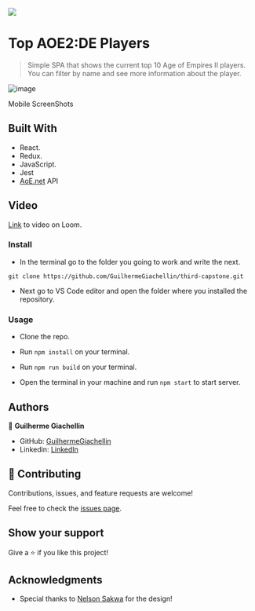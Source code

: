 ![](https://img.shields.io/badge/Microverse-blueviolet)

# Top AOE2:DE Players

> Simple SPA that shows the current top 10 Age of Empires II players. You can filter by name and see more information about the player.

![image](https://user-images.githubusercontent.com/81584449/132874276-9bab7d78-ad21-443d-9cf0-f4ccc628d929.png)

Mobile ScreenShots

## Built With

- React.
- Redux.
- JavaScript.
- Jest
- [AoE.net](https://aoe2.net/) API

## Video

[Link](https://www.loom.com/share/a451a571209c414b8663b7d8a2a812ba) to video on Loom.

### Install

  - In the terminal go to the folder you going to work and write the next. 
  ```
  git clone https://github.com/GuilhermeGiachellin/third-capstone.git
  ```
  - Next go to VS Code editor and open the folder where you installed the repository.

### Usage

- Clone the repo.

- Run `npm install` on your terminal.

- Run `npm run build` on your terminal.

- Open the terminal in your machine and run `npm start` to start server.

## Authors

👤 **Guilherme Giachellin**

- GitHub: [GuilhermeGiachellin](https://github.com/GuilhermeGiachellin)
- Linkedin: [LinkedIn](https://www.linkedin.com/in/guilherme-giachellin-2599771b9/)

## 🤝 Contributing

Contributions, issues, and feature requests are welcome!

Feel free to check the [issues page](https://github.com/GuilhermeGiachellin/third-capstone/issues).

## Show your support

Give a ⭐️ if you like this project!

## Acknowledgments

- Special thanks to [Nelson Sakwa](https://www.behance.net/sakwadesignstudio) for the design!

